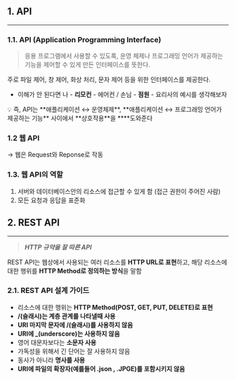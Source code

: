 ## 1. API

---

### 1.1. API (Application Programming Interface)

> 응용 프로그램에서 사용할 수 있도록, 운영 체제나 프로그래밍 언어가 제공하는 기능을 제어할 수 있게 만든 인터페이스를 뜻한다. 

주로 파일 제어, 창 제어, 화상 처리, 문자 제어 등을 위한 인터페이스를 제공한다.
> 
- 이해가 안 된다면 나 - **리모컨** - 에어컨 / 손님 - **점원** - 요리사의 예시를 생각해보자

<aside>
💡  즉, API는 **애플리케이션 ↔ 운영체제**, **애플리케이션 ↔ 프로그래밍 언어가 제공하는 기능** 사이에서 **상호작용**을 ****도와준다

</aside>

 

### 1.2 웹 API

→ 웹은 Request와  Reponse로 작동

### 1.3. 웹 API의 역할


1. 서버와 데이터베이스안의 리소스에 접근할 수 있게 함 (접근 권한이 주어진 사람)
2. 모든 요청과 응답을 표준화

## 2. REST API

---

> ***HTTP 규약을 잘 따른 API***

REST API는 웹상에서 사용되는 여러 리소스를 **HTTP URL로 표현**하고, 해당 리소스에 대한 행위를 **HTTP Method로 정의하는 방식**을 말함
> 

### 2.1. REST API 설계 가이드

- 리소스에 대한 행위는 **HTTP Method(POST, GET, PUT, DELETE)로 표현**
- **/(슬래시)는 계층 관계를 나타낼때 사용**
- **URI 마지막 문자에 /(슬래시)를 사용하지 않음**
- **URI에 _(underscore)는 사용하지 않음**
- 영어 대문자보다는 **소문자 사용**
- 가독성을 위해서 긴 단어는 잘 사용하지 않음
- 동사가 아니라 **명사를 사용**
- **URI에 파일의 확장자(예를들어 .json , .JPGE)를 포함시키지 않음**
